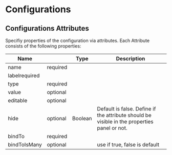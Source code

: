 # Configurations

## Configurations Attributes
Specifiy properties of the configuration via attributes. Each Attribute consists of the following properties:

|Name|   | Type |Description|
|-----|-----|------|-----|
|name|required|||
|labelrequired||||
|type|required|||
|value|optional|||
|editable|optional|||
|hide|optional|Boolean|Default is false. Define if the attribute should be visible in the properties panel or not.|
|bindTo|required|||
|bindToIsMany|optional||use if true, false is default|
